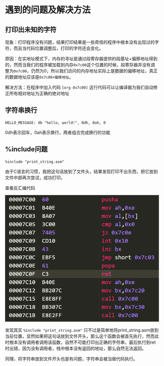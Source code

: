 # 遇到的问题及解决方法
## 打印出未知的字符
现象：打印程序没有问题，结果打印结果是一些奇怪的程序中根本没有出现过的字符，而且当代码位置调整后，打印的字符还会变化。

原因：在实地址模式下，内存的寻址是通过段寄存器提供的段基址+偏移地址得到的，然而当我们的程序被加载到内存`0x7c00`这个位置的时候，段寄存器并没有调整为`0x7c00`，仍然为0，所以我们访问的内存地址实际上是数据的偏移地址，真正的数据地址应该是`0x7c00+偏移地址`。

解决方法：在程序中加入代码
	```[org 0x7c00]```
这行代码可以让编译器为我们自动修正所有相对地址为正确的绝对地址

## 字符串换行
`HELLO_MESSAGE:
    db "hello, world!", 0dh, 0ah, 0`

0dh表示回车，0ah表示换行，两者组合完成换行的功能
## %include问题
`%include "print_string.asm"`

由于C语言的习惯，我把这句话放到了文件头，结果发现打印不出东西，把它放到文件中部再次尝试，成功打印。

查看反汇编代码

![img1](./img/img1.png)


发现其实 `%include "print_string.asm"` 只不过是简单地将print_string.asm放到当前位置，显然如果把这句话放到文件开头，那么这个函数会被首先执行，然而此时根本没有调用者调用该函数，自然不可能打印出正确的字符串，最后执行到ret时出错，因为没有调用者，栈中根本没有返回的地址，那么自然无法返回。

同理，将字符串放到文件开头也是有问题，字符串会被当做代码执行。

